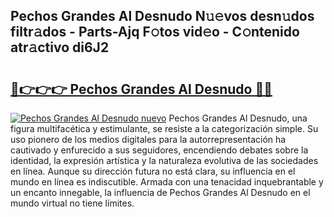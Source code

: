 ## Pechos Grandes Al Desnudo N𝚞𝚎vos desn𝚞dos filtr𝚊dos - Parts-Ajq F𝚘tos vid𝚎o - C𝚘ntenido atr𝚊ctivo di6J2

# <h2><a href="http://mbdujh3.tromn.icu/?c=Pechos+Grandes+Al+Desnudo">🔗👉👉👉 Pechos Grandes Al Desnudo 🔗🔗</a></h2>

[![Pechos Grandes Al Desnudo nuevo](https://i.imgur.com/pEAQMta.gif)](http://mbdujh3.tromn.icu/?c=Pechos+Grandes+Al+Desnudo)
Pechos Grandes Al Desnudo, una figura multifacética y estimulante, se resiste a la categorización simple. Su uso pionero de los medios digitales para la autorrepresentación ha cautivado y enfurecido a sus seguidores, encendiendo debates sobre la identidad, la expresión artística y la naturaleza evolutiva de las sociedades en línea. Aunque su dirección futura no está clara, su influencia en el mundo en línea es indiscutible. Armada con una tenacidad inquebrantable y un encanto innegable, la influencia de Pechos Grandes Al Desnudo en el mundo virtual no tiene límites.
